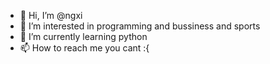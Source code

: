 - 👋 Hi, I’m @ngxi
- 👀 I’m interested in programming and bussiness and sports
- 🌱 I’m currently learning python
- 📫 How to reach me you cant :{

<!---
ngxi/ngxi is a ✨ special ✨ repository because its `README.md` (this file) appears on your GitHub profile.
You can click the Preview link to take a look at your changes.
--->
